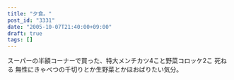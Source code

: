 ```yaml
---
title: "夕食。"
post_id: "3331"
date: "2005-10-07T21:40:00+09:00"
draft: true
tags: []
---
```



スーパーの半額コーナーで買った、特大メンチカツ4こと野菜コロッケ2こ 死ねる 無性にきゃべつの千切りとか生野菜とかほおばりたい気分。
